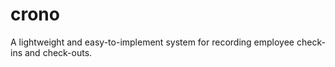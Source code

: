# crono
A lightweight and easy-to-implement system for recording employee check-ins and check-outs.
